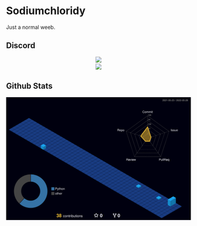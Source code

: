 # Sodiumchloridy

Just a normal weeb.

## Discord

<div align="center">
<div>
<a href="https://discord.com/users/418732009926688768"><img src="https://discord.c99.nl/widget/theme-3/418732009926688768.png" width="450px"></a>
</div>
<div>
<a href="https://myanimelist.net/profile/Sodiumchloridy"><img src="https://malsignature.com/?/view?username=SodiumChloridy&style=normal" width="450px"></a>
</div>
</div>

## Github Stats

![](./profile-3d-contrib/profile-night-view.svg)
